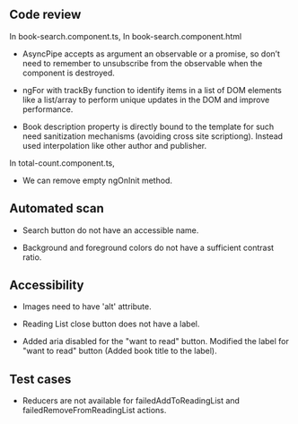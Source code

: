 ## Code review

In book-search.component.ts,
In book-search.component.html

- AsyncPipe accepts as argument an observable or a promise, 
so don’t need to remember to unsubscribe from the observable when the component is destroyed.

- ngFor with trackBy function to identify items in a list of DOM elements like a list/array 
to perform unique updates in the DOM and improve performance.

- Book description property is directly bound to the template for 
such need sanitization mechanisms (avoiding cross site scriptiong).
Instead used interpolation like other author and publisher.

In total-count.component.ts, 
- We can remove empty ngOnInit method.

## Automated scan

- Search button do not have an accessible name.

- Background and foreground colors do not have a sufficient contrast ratio.

## Accessibility

- Images need to have 'alt' attribute.

- Reading List close button does not have a label.

- Added aria disabled for the "want to read" button.
Modified the label for "want to read" button (Added book title to the label).

## Test cases

- Reducers are not available for failedAddToReadingList and failedRemoveFromReadingList actions. 